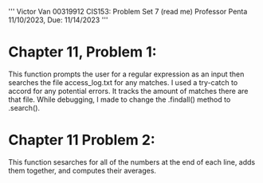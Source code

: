'''
Victor Van
00319912
CIS153: Problem Set 7 (read me)
Professor Penta
11/10/2023, Due: 11/14/2023
'''

# Chapter 11, Problem 1:

This function prompts the user for a regular expression as an input then searches the file access_log.txt for any matches.
I used a try-catch to accord for any potential errors. It tracks the amount of matches there are that file.
While debugging, I made to change the .findall() method to .search().

# Chapter 11 Problem 2:

This function sesarches for all of the numbers at the end of each line, adds them together, and computes their averages.